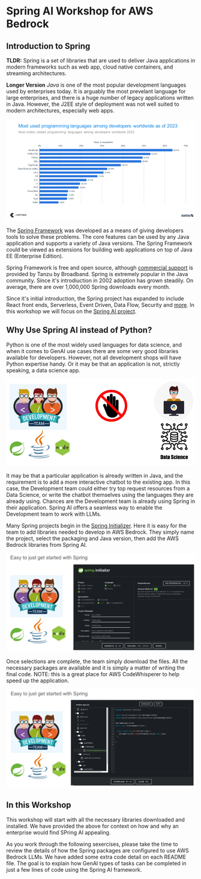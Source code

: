 # Spring AI Workshop for AWS Bedrock

## Introduction to Spring
**TLDR:** Spring is a set of libraries that are used to deliver Java applications in modern frameworks such as web app, cloud native containers, and streaming architectures.

**Longer Version**
_Java_ is one of the most popular development languages used by enterprises today.  It is arguably the most prevelant language for large enterprises, and there is a huge number of legacy applications written in Java.  However, the J2EE style of deployment was not well suited to modern architectures, especially web apps.  

<img src="./src/main/resources/images/popular-programming-languages.png" alt="drawing" style="width:600px;"/>

The [Spring Framework](https://spring.io) was developed as a means of giving developers tools to solve these problems.  The core features can be used by any Java application and supports a variety of Java versions.  The Spring Framework could be viewed as extensions for building web applications on top of Java EE (Enterprise Edition). 

Spring Framework is free and open source, although [commercial support](https://tanzu.vmware.com/spring-runtime) is provided by Tanzu by Broadband.  Spring is extremely popular in the Java community. Since it's introdiuction in 2002 adoption has grown steadily.  On average, there are over 1,000,000 Spring downloads every month.

Since it's initial introduction,  the Spring project has expanded to include React front ends, Serverless, Event Driven, Data Flow, Security and [more](https://spring.io/projects).  In this workshop we will focus on the [Spring AI project](https://spring.io/projects/spring-ai).

## Why Use Spring AI instead of Python?
Python is one of the most widely used languages for data science, and when it comes to GenAI use cases there are some very good libraries available for developers.  However, not all development shops will have Python expertise handy.  Or it may be that an application is not, strictly speaking, a data science app.  

![alt text](./src/main/resources/images/dev-team-no-python.png "App team does java; data science does python")

It may be that a particular application is already written in Java, and the requirement is to add a more interactive chatbot to the existing app.  In this case, the Development team could either try top request resources from a Data Science, or write the chatbot themselves using the languages they are already using.   Chances are the Development team is already using Spring in their application.  Spring AI offers a seamless way to enable the Development team to work with LLMs.

Many Spring projects begin in the [Spring Initializer](https://start.spring.io/).   Here it is easy for the team to add libraries needed to develop in AWS Bedrock.  They simply name the project, select the packaging and Java version, then add the AWS Bedrock libraries from Spring AI.

![alt text](./src/main/resources/images/get-started-with-spring.png "Go to https://start.spring.io")

Once selections are complete, the team simply download the files.  All the necessary packages are available and it is simply a matter of writing the final code.  NOTE: this is a great place for AWS CodeWhisperer to help speed up the application.

![alt text](./src/main/resources/images/spring-chatbot-library.png "Spring AI prvides the packages and scaffolding to get started")

<!-- ![alt text](./src/main/resources/images/spring-chatbot-code2.png "Spring AI prvides the packages and scaffolding to get started")

![alt text](./src/main/resources/images/spring-chatbot-code-only.png "Spring AI prvides the packages and scaffolding to get started")

<img src="./src/main/resources/images/spring-chatbot-code2.png" alt="drawing" style="width:600px;"/>

<img src="./src/main/resources/images/spring-chatbot-code-only.png" alt="drawing" style="width:600px;"/> -->

## In this Workshop
This workshop will start with all the necessary libraries downloaded and installed.  We have provided the above for context on how and why an enterprise would find SPring AI appealing.  

As you work through the following sexercises, please take the time to review the details of how the Spring packages are configured to use AWS Bedrock LLMs.  We have added some extra code detail on each README file.  The goal is to explain how GenAI types of tasks can be completed in just a few lines of code using the Spring AI framework.

